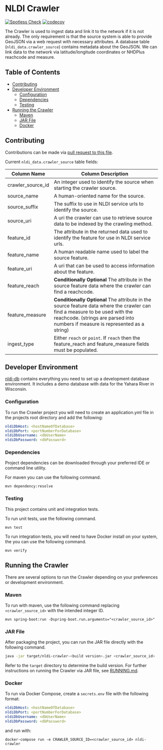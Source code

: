 # NLDI Crawler

[![Spotless Check](https://github.com/internetofwater/nldi-crawler/actions/workflows/spotless.yml/badge.svg)](https://github.com/internetofwater/nldi-crawler/actions/workflows/spotless.yml)
[![codecov](https://codecov.io/gh/internetofwater/nldi-crawler/branch/master/graph/badge.svg)](https://codecov.io/gh/internetofwater/nldi-crawler)

The Crawler is used to ingest data and link it to the network if it is not already. The only requirement is that the source system
is able to provide GeoJSON via a web request with necessary attributes. A database table (`nldi_data.crawler_source`) contains metadata about the
GeoJSON. We can link data to the network via latitude/longitude coordinates or NHDPlus reachcode and measure.

## Table of Contents

- [Contributing](#contributing)
- [Developer Environment](#developer-environment)
  - [Configuration](#configuration)
  - [Dependencies](#dependencies)
  - [Testing](#testing)
- [Running the Crawler](#running-the-crawler)
  - [Maven](#maven)
  - [JAR File](#jar-file)
  - [Docker](#docker)

## Contributing

Contributions can be made via [pull request to this file](https://github.com/internetofwater/nldi-db/blob/master/liquibase/changeLogs/nldi/nldi_data/update_crawler_source/crawler_source.tsv).

Current `nldi_data.crawler_source` table fields:

| Column Name       | Column Description                                                                                                                                                                                              |
|-------------------|-----------------------------------------------------------------------------------------------------------------------------------------------------------------------------------------------------------------|
| crawler_source_id | An integer used to identify the source when starting the crawler source.                                                                                                                                        |
| source_name       | A human-oriented name for the source.                                                                                                                                                                           |
| source_suffix     | The suffix to use in NLDI service urls to identify the source.                                                                                                                                                  |
| source_uri        | A uri the crawler can use to retrieve source data to be indexed by the crawling method.                                                                                                                         |
| feature_id        | The attribute in the returned data used to identify the feature for use in NLDI service urls.                                                                                                                   |
| feature_name      | A human readable name used to label the source feature.                                                                                                                                                         |
| feature_uri       | A uri that can be used to access information about the feature.                                                                                                                                                 |
| feature_reach     | **Conditionally Optional** The attribute in the source feature data where the crawler can find a reachcode.                                                                                                     |
| feature_measure   | **Conditionally Optional** The attribute in the source feature data where the crawler can find a measure to be used with the reachcode. (strings are parsed into numbers if measure is represented as a string) |
| ingest_type       | Either `reach` or `point`. If `reach` then the feature_reach and feature_measure fields must be populated.                                                                                                      |

## Developer Environment

[nldi-db](https://github.com/internetofwater/nldi-db) contains everything you need to set up a development database
environment. It includes a demo database with data for the Yahara River in Wisconsin.

### Configuration

To run the Crawler project you will need to create an application.yml file in the projects root directory and add the
following:

```yml
nldiDbHost: <hostNameOfDatabase>
nldiDbPort: <portNumberForDatabase>
nldiDbUsername: <dbUserName>
nldiDbPassword: <dbPassword>
```

### Dependencies

Project dependencies can be downloaded through your preferred IDE or command line utility.

For maven you can use the following command.

```shell
mvn dependency:resolve
```

### Testing

This project contains unit and integration tests.

To run unit tests, use the following command.

```shell
mvn test
```

To run integration tests, you will need to have Docker install on your system, the you can use the following command.

```shell
mvn verify
```

## Running the Crawler

There are several options to run the Crawler depending on your preferences or development environment.

### Maven

To run with maven, use the following command replacing `<crawler_source_id>` with the intended integer ID.

```shell
mvn spring-boot:run -Dspring-boot.run.arguments="<crawler_source_id>"
```

### JAR File

After packaging the project, you can run the JAR file directly with the following command.

```bash
java -jar target/nldi-crawler-<build version>.jar <crawler_source_id>
```

Refer to the `target` directory to determine the build version.
For further instructions on running the Crawler via JAR file, see [RUNNING.md](RUNNING.md).

### Docker

To run via Docker Compose, create a `secrets.env` file with the following format:

```yml
nldiDbHost: <hostNameOfDatabase>
nldiDbPort: <portNumberForDatabase>
nldiDbUsername: <dbUserName>
nldiDbPassword: <dbPassword>
```

and run with:

```shell
docker-compose run -e CRAWLER_SOURCE_ID=<crawler_source_id> nldi-crawler
```
